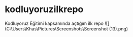 # kodluyoruzilkrepo
Kodluyoruz Eğitimi kapsamında açtığım ilk repo
![](C:\Users\Khas\Pictures\Screenshots\Screenshot (13).png)